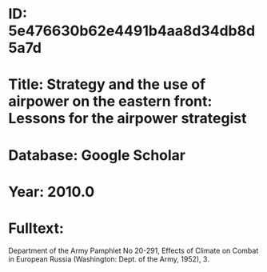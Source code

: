 # ID: 5e476630b62e4491b4aa8d34db8d5a7d
# Title: Strategy and the use of airpower on the eastern front: Lessons for the airpower strategist
# Database: Google Scholar
# Year: 2010.0
# Fulltext:
Department of the Army Pamphlet No 20-291, Effects of Climate on Combat in European Russia (Washington: Dept.
of the Army, 1952), 3.